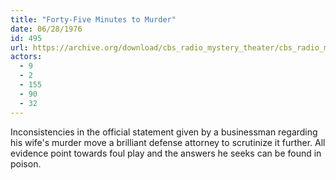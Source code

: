 ```yaml
---
title: "Forty-Five Minutes to Murder"
date: 06/28/1976
id: 495
url: https://archive.org/download/cbs_radio_mystery_theater/cbs_radio_mystery_theater-0451-0500.zip/cbs_radio_mystery_theater-0451-0500%2Fcbsrmt_0495_fortyfive_minutes_to_murder.mp3
actors:
  - 9
  - 2
  - 155
  - 90
  - 32
---
```

Inconsistencies in the official statement given by a businessman regarding his wife's murder move a brilliant defense attorney to scrutinize it further. All evidence point towards foul play and the answers he seeks can be found in poison.